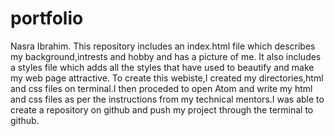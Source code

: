 # portfolio
Nasra Ibrahim.
This repository includes an index.html file which describes my background,intrests and hobby and has a picture of me. It also includes a styles file which adds all the styles that have used to beautify and make my web page attractive.
To create this webiste,I created my directories,html and css files on terminal.I then proceded to open Atom and write my html and css files as per the instructions from my technical mentors.I was able to create a repository on github and push my project through the terminal to github.
